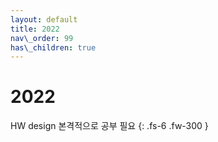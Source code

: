 ```yaml
---
layout: default
title: 2022
nav\_order: 99
has\_children: true
---
```


# 2022

HW design 본격적으로 공부 필요
{: .fs-6 .fw-300 }
